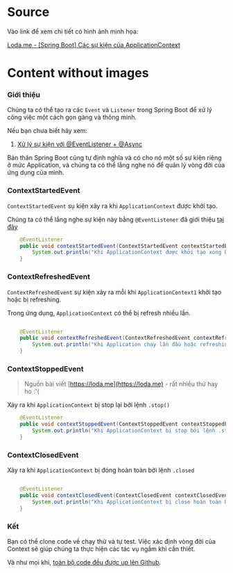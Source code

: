# Source
Vào link để xem chi tiết có hình ảnh minh họa:

[Loda.me - [Spring Boot] Các sự kiện của ApplicationContext][loda-link]

[loda-link]: https://loda.me/spring-boot-cac-su-kien-cua-application-context-loda1559810617419

# Content without images

### Giới thiệu

Chúng ta có thể tạo ra các `Event` và `Listener` trong Spring Boot để xử lý công việc một cách gọn gàng và thông minh.

Nếu bạn chưa biết hãy xem:

1. [Xử lý sự kiện với @EventListener + @Async][link-spring-event]

Bản thân Spring Boot cũng tự định nghĩa và có cho nó một số sự kiện riêng ở mức Application, và chúng ta có thể lắng nghe nó để quản lý vòng đời của ứng dụng của mình.

### ContextStartedEvent

`ContextStartedEvent` sụ kiện xảy ra khi `ApplicationContext` được khởi tạo.

Chúng ta có thể lắng nghe sự kiện này bằng `@EventListener` đã giới thiệu [tại đây][link-spring-event]

```java
    @EventListener
    public void contextStartedEvent(ContextStartedEvent contextStartedEvent) {
        System.out.println("Khi ApplicationContext được khởi tạo xong bởi .start() nó sẽ bắn sự kiện ContextRefreshedEvent");
    }
```

### ContextRefreshedEvent

`ContextRefreshedEvent` sự kiện xảy ra mỗi khi `ApplicationContext1` khởi tạo hoặc bị refreshing.

Trong ứng dụng, `ApplicationContext` có thể bị refresh nhiều lần.

```java

    @EventListener
    public void contextRefreshedEvent(ContextRefreshedEvent contextRefreshedEvent) {
        System.out.println("Khi Application chạy lần đầu hoặc refreshing nó sẽ bắn sự kiện ContextRefreshedEvent");
    }

```

### ContextStoppedEvent

> Nguồn bài viết [https://loda.me](https://loda.me) - rất nhiều thứ hay ho :'(

Xảy ra khi `ApplicationContext` bị stop lại bởi lệnh `.stop()`

```java
    @EventListener
    public void contextStoppedEvent(ContextStoppedEvent contextStoppedEvent) {
        System.out.println("Khi ApplicationContext bị stop bởi lệnh .stop()");
    }

```

### ContextClosedEvent

Xảy ra khi `ApplicationContext` bị đóng hoàn toàn bởi lệnh `.closed`

```java

    @EventListener
    public void contextClosedEvent(ContextClosedEvent contextClosedEvent) {
        System.out.println("Khi ApplicationContext bị close hoàn toàn bởi lệnh .closed()");
    }
```

### Kết

Bạn có thể clone code về chạy thử và tự test. Việc xác định vòng đời của Context sẽ giúp chúng ta thực hiện các tác vụ ngầm khi cần thiết.

Và như mọi khi, [toàn bộ code đều được up lên Github][link-github].
<a class="btn btn-icon btn-github mr-1" target="_blank" href="https://github.com/loda-kun/spring-boot-learning">
<i class="fab fa-github"></i>
</a>

[link-github]: https://github.com/loda-kun/spring-boot-learning
[link-spring-event]: https://loda.me/spring-boot-xu-ly-su-kien-voi-event-listener-async-loda1559286387703
